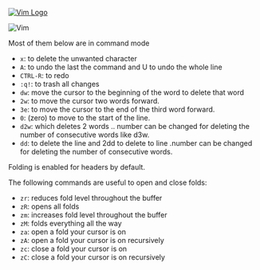 
[![Vim Logo](https://github.com/vim/vim/raw/master/runtime/vimlogo.gif)](https://www.vim.org)

![Vim](https://rawgit.com/darcyparker/1886716/raw/vimModeStateDiagram.svg)


Most of them below are in command mode

- `x`: to delete the unwanted character
- `A`: to undo the last the command and U to undo the whole line
- `CTRL-R`: to redo
- `:q!`: to trash all changes
- `dw`:  move the cursor to the beginning of the word to delete that word
- `2w`: to move the cursor two words forward.
- `3e`: to move the cursor to the end of the third word forward.
- `0`: (zero) to move to the start of the line.
- `d2w`:  which deletes 2 words .. number can be changed for deleting the number of consecutive words like d3w.
- `dd`:  to delete the line and 2dd to delete to line .number can be changed for deleting the number of consecutive words.


Folding is enabled for headers by default.

The following commands are useful to open and close folds:

- `zr`: reduces fold level throughout the buffer
- `zR`: opens all folds
- `zm`: increases fold level throughout the buffer
- `zM`: folds everything all the way
- `za`: open a fold your cursor is on
- `zA`: open a fold your cursor is on recursively
- `zc`: close a fold your cursor is on
- `zC`: close a fold your cursor is on recursively
